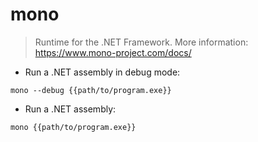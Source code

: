 # mono

> Runtime for the .NET Framework.
> More information: <https://www.mono-project.com/docs/>

- Run a .NET assembly in debug mode:

`mono --debug {{path/to/program.exe}}`

- Run a .NET assembly:

`mono {{path/to/program.exe}}`
